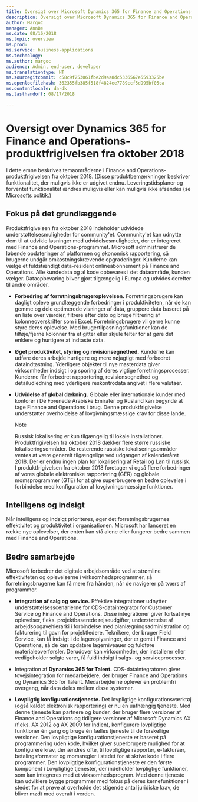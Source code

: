 ```yaml
---
title: Oversigt over Microsoft Dynamics 365 for Finance and Operations-produktfrigivelsen fra oktober 2018
description: Oversigt over Microsoft Dynamics 365 for Finance and Operations-produktfrigivelsen fra oktober 2018
author: MargoC
manager: AnnBe
ms.date: 08/16/2018
ms.topic: overview
ms.prod: 
ms.service: business-applications
ms.technology: 
ms.author: margoc
audience: Admin, end-user, developer
ms.translationtype: HT
ms.sourcegitcommit: c58c9f253061fbe2d9aa8dc5336567e5593325be
ms.openlocfilehash: 362355fb385f518f4824ee7789ccf5d995bf05ca
ms.contentlocale: da-dk
ms.lasthandoff: 08/17/2018

---
```

#  <a name="overview-of-dynamics-365-for-finance-and-operations-october-18-release"></a>Oversigt over Dynamics 365 for Finance and Operations-produktfrigivelsen fra oktober 2018


I dette emne beskrives temaområderne i Finance and Operations-produktfrigivelsen fra oktober 2018. (Disse produktbemærkninger beskriver funktionalitet, der muligvis ikke er udgivet endnu. Leveringstidsplaner og forventet funktionalitet ændres muligvis eller kan muligvis ikke afsendes (se [Microsofts politik](https://go.microsoft.com/fwlink/p/?linkid=2007332).)

## <a name="focus-on-fundamentals"></a>Fokus på det grundlæggende

Produktfrigivelsen fra oktober 2018 indeholder udvidede understøttelsesmuligheder for community'et.
Community'et kan udnytte dem til at udvikle løsninger med udvidelsesmuligheder, der er integreret med Finance and Operations-programmet. Microsoft administrerer de løbende opdateringer af platformen og økonomisk rapportering, så brugerne undgår omkostningskrævende opgraderinger. Kunderne kan vælge et fuldstændigt data-resident onlineabonnement på Finance and Operations. Alle kundedata og al kode opbevares i det dataområde, kunden vælger. Dataopbevaring bliver gjort tilgængelig i Europa og udvides derefter til andre områder.

-   **Forbedring af forretningsbrugeroplevelsen.** Forretningsbrugere kan dagligt opleve grundlæggende forbedringer i produktiviteten, når de kan gemme og dele optimerede visninger af data, gruppere data baseret på en liste over værdier, filtrere efter dato og bruge filtrering af kolonneoverskrifter som i Excel. Forretningsbrugere vil gerne kunne styre deres oplevelse. Med brugertilpasningsfunktioner kan de tilføje/fjerne kolonner fra et gitter eller skjule felter for at gøre det enklere og hurtigere at indtaste data.

-   **Øget produktivitet, styring og revisionsegnethed.** Kunderne kan udføre deres arbejde hurtigere og mere nøjagtigt med forbedret dataindtastning.
    Yderligere objekter til nye masterdata giver virksomheder indsigt i og sporing af deres vigtige forretningsprocesser. Kunderne får forbedret rapportering, revisionsegnethed og detailudledning med yderligere reskontrodata angivet i flere valutaer.

-   **Udvidelse af global dækning.** Globale eller internationale kunder med kontorer i De Forenede Arabiske Emirater og Rusland kan begynde at tage Finance and Operations i brug. Denne produktfrigivelse understøtter overholdelse af lovgivningsmæssige krav for disse lande. 
    
    > [!NOTE]
    > Russisk lokalisering er kun tilgængelig til lokale installationer. Produktfrigivelsen fra oktober 2018 dækker flere større russiske lokaliseringsområder. De resterende russiske lokaliseringsområder ventes at være generelt tilgængelige ved udgangen af kalenderåret 2018. Der er endnu ingen plan for lokalisering af Retail og Løn til russisk. I produktfrigivelsen fra oktober 2018 foretager vi også flere forbedringer af vores globale elektroniske rapportering (GER) og globale momsprogrammer (GTE) for at give superbrugere en bedre oplevelse i forbindelse med konfiguration af lovgivningsmæssige funktioner. 

## <a name="intelligence-and-insights"></a>Intelligens og indsigt

Når intelligens og indsigt prioriteres, øger det forretningsbrugernes effektivitet og produktivitet i organisationen. Microsoft har lanceret en række nye oplevelser, der enten kan stå alene eller fungerer bedre sammen med Finance and Operations.

## <a name="better-together"></a>Bedre samarbejde

Microsoft forbedrer det digitale arbejdsområde ved at strømline effektiviteten og oplevelserne i virksomhedsprogrammer, så forretningsbrugerne kan få mere fra hånden, når de navigerer på tværs af programmer.

-   **Integration af salg og service.** Effektive integrationer udnytter understøttelsesscenarierne for CDS-dataintegrator for Customer Service og Finance and Operations. Disse integrationer giver fortsat nye oplevelser, f.eks. projektbaserede rejseudgifter, understøttelse af arbejdsopgavehierarki i forbindelse med planlægningsadministration og fakturering til gavn for projektledere. Teknikere, der bruger Field Service, kan få indsigt i de lageroplysninger, der er gemt i Finance and Operations, så de kan opdatere lagerniveauer og fuldføre materialeoverførsler. Derudover kan virksomheder, der installerer eller vedligeholder solgte varer, få fuld indsigt i salgs- og serviceprocesser.

-   Integration af **Dynamics 365 for Talent.** CDS-dataintegratoren giver tovejsintegration for medarbejdere, der bruger Finance and Operations og Dynamics 365 for Talent. Medarbejderne oplever en problemfri overgang, når data deles mellem disse systemer.

-   **Lovpligtig konfigurationstjeneste.** Det lovpligtige konfigurationsværktøj (også kaldet elektronisk rapportering) er nu en uafhængig tjeneste. Med denne tjeneste kan partnere og kunder, der bruger flere versioner af Finance and Operations og tidligere versioner af Microsoft Dynamics AX (f.eks. AX 2012 og AX 2009 for Indien), konfigurere lovpligtige funktioner én gang og bruge én fælles tjeneste til de forskellige versioner. Den lovpligtige konfigurationstjeneste er baseret på programmering uden kode, hvilket giver superbrugere mulighed for at konfigurere krav, der ændres ofte, til lovpligtige rapporter, e-fakturaer, betalingsformater og momsregler i stedet for at skrive kode i flere programmer. Den lovpligtige konfigurationstjeneste er den første komponent i Lovpligtige tjenester, der indeholder lovpligtige funktioner, som kan integreres med et virksomhedsprogram. Med denne tjeneste kan udviklere bygge programmer med fokus på deres kernefunktioner i stedet for at prøve at overholde det stigende antal juridiske krav, de bliver mødt med overalt i verden.


